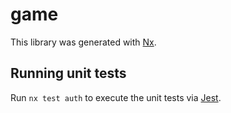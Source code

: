 # game

This library was generated with [Nx](https://nx.dev).

## Running unit tests

Run `nx test auth` to execute the unit tests via [Jest](https://jestjs.io).
